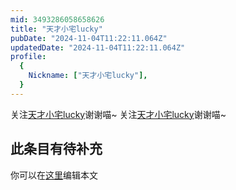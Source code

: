 ```yaml
---
mid: 3493286058658626
title: "天才小宅lucky"
pubDate: "2024-11-04T11:22:11.064Z"
updatedDate: "2024-11-04T11:22:11.064Z"
profile:
  {
    Nickname: ["天才小宅lucky"],
  }
---
```


关注[天才小宅lucky](https://space.bilibili.com/3493286058658626)谢谢喵~ 关注[天才小宅lucky](https://space.bilibili.com/3493286058658626)谢谢喵~

## 此条目有待补充
你可以在[这里](https://github.com/Yuhanawa/VTuber.ICU-Content/edit/master/v/天才小宅lucky/index.md)编辑本文
